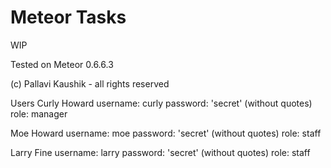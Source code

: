 Meteor Tasks
=====

WIP

Tested on Meteor 0.6.6.3

(c) Pallavi Kaushik - all rights reserved

Users
Curly Howard
username: curly
password: 'secret' (without quotes)
role: manager

Moe Howard
username: moe
password: 'secret' (without quotes)
role: staff

Larry Fine
username: larry
password: 'secret' (without quotes)
role: staff
